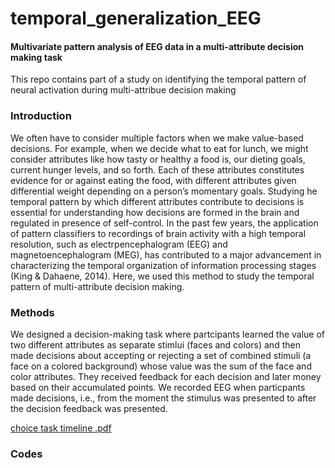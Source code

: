 # temporal_generalization_EEG

#### Multivariate pattern analysis of EEG data in a multi-attribute decision making task
This repo contains part of a study on identifying the temporal pattern of neural activation during multi-attribue decision making 

### Introduction
We often have to consider multiple factors when we make value-based decisions. For example, when we decide what to eat for lunch, we might consider attributes like how tasty or healthy a food is, our dieting goals, current hunger levels, and so forth. Each of these attributes constitutes evidence for or against eating the food, with different attributes given differential weight depending on a person’s momentary goals. Studying he temporal pattern by which different attributes contribute to decisions is essential for understanding how decisions are formed in the brain and regulated in presence of self-control.
In the past few years, the application of pattern classifiers to recordings of brain activity with a high temporal resolution, such as electrpencephalogram (EEG) and magnetoencephalogram (MEG), has contributed to a major advancement in characterizing the temporal organization of information processing stages (King & Dahaene, 2014). Here, we used this method to study the temporal pattern of multi-attribute decision making.

### Methods 
We designed a decision-making task where partcipants learned the value of two different attributes as separate stimlui (faces and colors) and then made decisions about accepting or rejecting a set of combined stimuli (a face on a colored background) whose value was the sum of the face and color attributes. They received feedback for each decision and later money based on their accumulated points. We recorded EEG when particpants made decisions, i.e., from the moment the stimulus was presented to after the decision feedback was presented.

 [choice task timeline .pdf](https://github.com/azadeh-haji/temporal_generalization_EEG/files/7421534/p.pdf)

### Codes
